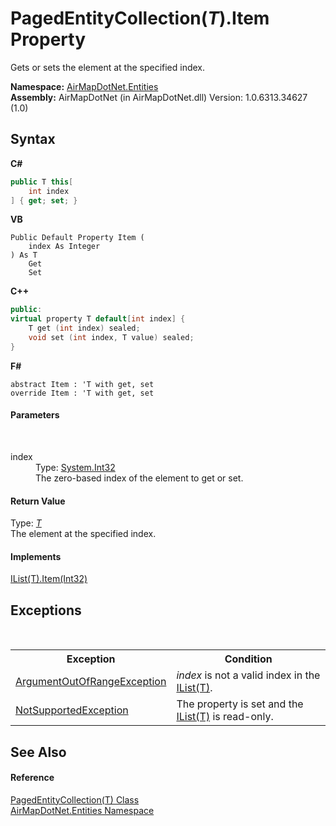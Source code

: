 # PagedEntityCollection(*T*).Item Property 
 

Gets or sets the element at the specified index.

**Namespace:**&nbsp;<a href="N_AirMapDotNet_Entities">AirMapDotNet.Entities</a><br />**Assembly:**&nbsp;AirMapDotNet (in AirMapDotNet.dll) Version: 1.0.6313.34627 (1.0)

## Syntax

**C#**<br />
``` C#
public T this[
	int index
] { get; set; }
```

**VB**<br />
``` VB
Public Default Property Item ( 
	index As Integer
) As T
	Get
	Set
```

**C++**<br />
``` C++
public:
virtual property T default[int index] {
	T get (int index) sealed;
	void set (int index, T value) sealed;
}
```

**F#**<br />
``` F#
abstract Item : 'T with get, set
override Item : 'T with get, set
```


#### Parameters
&nbsp;<dl><dt>index</dt><dd>Type: <a href="http://msdn2.microsoft.com/en-us/library/td2s409d" target="_blank">System.Int32</a><br />The zero-based index of the element to get or set.</dd></dl>

#### Return Value
Type: <a href="T_AirMapDotNet_Entities_PagedEntityCollection_1">*T*</a><br />The element at the specified index.

#### Implements
<a href="http://msdn2.microsoft.com/en-us/library/ewthkb10" target="_blank">IList(T).Item(Int32)</a><br />

## Exceptions
&nbsp;<table><tr><th>Exception</th><th>Condition</th></tr><tr><td><a href="http://msdn2.microsoft.com/en-us/library/8xt94y6e" target="_blank">ArgumentOutOfRangeException</a></td><td>*index* is not a valid index in the <a href="http://msdn2.microsoft.com/en-us/library/5y536ey6" target="_blank">IList(T)</a>.</td></tr><tr><td><a href="http://msdn2.microsoft.com/en-us/library/8a7a4e64" target="_blank">NotSupportedException</a></td><td>The property is set and the <a href="http://msdn2.microsoft.com/en-us/library/5y536ey6" target="_blank">IList(T)</a> is read-only.</td></tr></table>

## See Also


#### Reference
<a href="T_AirMapDotNet_Entities_PagedEntityCollection_1">PagedEntityCollection(T) Class</a><br /><a href="N_AirMapDotNet_Entities">AirMapDotNet.Entities Namespace</a><br />